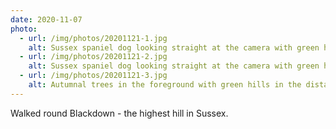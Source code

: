 ```yaml
---
date: 2020-11-07
photo:
  - url: /img/photos/20201121-1.jpg
    alt: Sussex spaniel dog looking straight at the camera with green hills in the distance.
  - url: /img/photos/20201121-2.jpg
    alt: Sussex spaniel dog looking straight at the camera with green hills in the distance.
  - url: /img/photos/20201121-3.jpg
    alt: Autumnal trees in the foreground with green hills in the distance.
---
```


Walked round Blackdown - the highest hill in Sussex.

